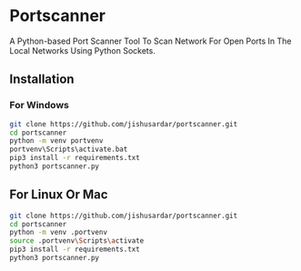 # Portscanner
A Python-based Port Scanner Tool To Scan Network For Open Ports In The Local Networks Using Python Sockets.
## Installation
### For Windows
```bash
git clone https://github.com/jishusardar/portscanner.git
cd portscanner
python -m venv portvenv
portvenv\Scripts\activate.bat
pip3 install -r requirements.txt
python3 portscanner.py
```
## For Linux Or Mac
```bash
git clone https://github.com/jishusardar/portscanner.git
cd portscanner
python -m venv .portvenv
source .portvenv\Scripts\activate
pip3 install -r requirements.txt
python3 portscanner.py
```
